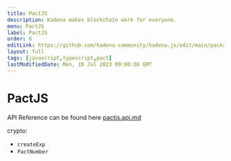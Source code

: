 ```yaml
---
title: PactJS
description: Kadena makes blockchain work for everyone.
menu: PactJS
label: PactJS
order: 6
editLink: https://github.com/kadena-community/kadena.js/edit/main/packages/libs/pactjs/README.md
layout: full
tags: [javascript,typescript,pact]
lastModifiedDate: Mon, 10 Jul 2023 09:00:36 GMT
---
```

# PactJS

API Reference can be found here [pactjs.api.md ](https://github.com/kadena-community/kadena.js/blob/main/packages/libs/pactjs/etc/pactjs.api.md)

crypto:

*   `createExp`
*   `PactNumber`

[1]: https://github.com/kadena-community/kadena.js/blob/main/packages/libs/pactjs/etc/pactjs.api.md
